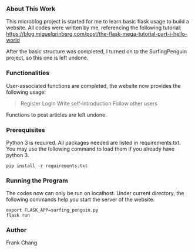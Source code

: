 ### About This Work
This microblog project is started for me to learn basic flask usage to build a website. All codes were written by me, referencing the following tutorial:
https://blog.miguelgrinberg.com/post/the-flask-mega-tutorial-part-i-hello-world

After the basic structure was completed, I turned on to the SurfingPenguin project, so this one is left undone.

### Functionalities
User-associated functions are completed, the website now provides the following usage:
> Register
> Login
> Write self-introduction
> Follow other users

Functions to post articles are left undone.

### Prerequisites
Python 3 is required.
All packages needed are listed in requirements.txt.
You may use the following command to load them if you already have python 3.
```
pip install -r requirements.txt
```

### Running the Program
The codes now can only be run on localhost.
Under current directory, the following commands help you start the server of the website.
```
export FLASK_APP=surfing_penguin.py
flask run
```
### Author
Frank Chang

